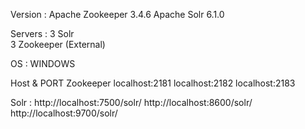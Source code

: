 Version : 
	Apache Zookeeper 3.4.6
	Apache Solr 6.1.0

Servers : 
	3 Solr  
	3 Zookeeper (External) 

OS : 
	WINDOWS
	
Host & PORT
Zookeeper
	localhost:2181
	localhost:2182
	localhost:2183

Solr : 
	http://localhost:7500/solr/
	http://localhost:8600/solr/
	http://localhost:9700/solr/



